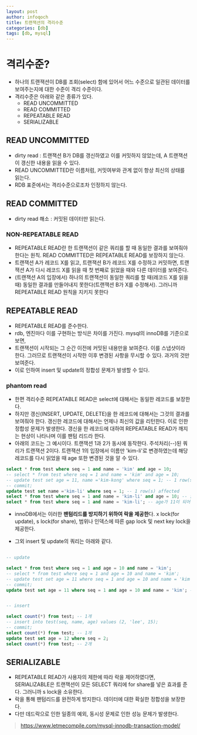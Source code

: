 ```yaml
---
layout: post
author: infoqoch
title: 트랜잭션의 격리수준
categories: [db]
tags: [db, mysql]
---
```


# 격리수준?
- 하나의 트랜잭션이 DB를 조회(select) 함에 있어서 어느 수준으로 일관된 데이터를 보여주는지에 대한 수준이 격리 수준이다. 
- 격리수준은 아래와 같은 종류가 있다. 
    - READ UNCOMMITTED
    - READ COMMITTED
    - REPEATABLE READ
    - SERIALIZABLE

## READ UNCOMMITTED
- dirty read : 트랜잭션 B가 DB를 갱신하였고 이를 커밋하지 않았는데, A 트랜잭션이 갱신한 내용을 읽을 수 있다. 
- READ UNCOMMITTED란 이름처럼, 커밋여부와 관계 없이 항상 최신의 상태를 읽는다. 
- RDB 표준에서는 격리수준으로조차 인정하지 않는다.

## READ COMMITTED
- dirty read 해소 : 커밋된 데이터만 읽는다.

### NON-REPEATABLE READ 
- REPEATABLE READ란 한 트랜잭션이 같은 쿼리를 할 때 동일한 결과를 보여줘야 한다는 원칙. READ COMMITTED은 REPEATABLE READ를 보장하지 않는다.
- 트랜잭션 A가 레코드 X를 읽고, 트랜잭션 B가 레코드 X를 수정하고 커밋하면, 트랜잭션 A가 다시 레코드 X를 읽을 때 첫 번째로 읽었을 때와 다른 데이터를 보여준다.
- (트랜잭션 A의 입장에서) 하나의 트랜잭션이 동일한 쿼리를 할 때(레코드 X를 읽을 때) 동일한 결과를 만들어내지 못한다(트랜잭션 B가 X를 수정해서). 그러니까 REPEATABLE READ 원칙을 지키지 못한다

## REPEATABLE READ
- REPEATABLE READ를 준수한다.
- rdb, 엔진마다 이를 구현하는 방식은 차이를 가진다. mysql의 innoDB를 기준으로 보면, 
- 트랜잭션이 시작되는 그 순간 이전에 커밋된 내용만을 보여준다. 이를 스냅샷이라 한다. 그러므로 트랜잭션이 시작한 이후 변경된 사항을 무시할 수 있다. 과거의 것만 보여준다.
- 이로 인하여 insert 및 update의 정합성 문제가 발생할 수 있다.

### phantom read 
- 한편 격리수준 REPEATABLE READ은 select에 대해서는 동일한 레코드를 보장한다.
- 하지만 갱신(INSERT, UPDATE, DELETE)을 한 레코드에 대해서는 그것의 결과를 보여줘야 한다. 갱신한 레코드에 대해서는 언제나 최신의 값을 리턴한다. 이로 인한 정합성 문제가 발생한다. 갱신을 한 레코드에 대하여 REPEATABLE READ가 깨지는 현상이 나타나며 이를 팬텀 리드라 한다. 
- 아래의 코드는 그 예시이다. 트랜잭션 1과 2가 동시에 동작한다. 주석처리(--)된 쿼리가 트랜잭션 2이다. 트랜잭션 1의 입장에서 이름만 'kim-li'로 변경하였는데 해당 레코드를 다시 읽었을 때 age 또한 변경된 것을 알 수 있다. 

```sql
select * from test where seq = 1 and name = 'kim' and age = 10;
-- select * from test where seq = 1 and name = 'kim' and age = 10;
-- update test set age = 11, name ='kim-kong' where seq = 1; -- 1 row(s) affected 
-- commit;
update test set name ='kim-li' where seq = 1; -- 1 row(s) affected
select * from test where seq = 1 and name = 'kim-li' and age = 10; -- 없음
select * from test where seq = 1 and name = 'kim-li'; -- age가 11이 되어 있음.
```

- innoDB에서는 이러한 **팬텀리드를 방지하기 위하여 락을 제공한**다. x lock(for update), s lock(for share), 범위나 인덱스에 따른 gap lock 및 next key lock을 제공한다.

- 그외 insert 및 update의 쿼리는 아래와 같다. 

```sql

-- update 

select * from test where seq = 1 and age = 10 and name = 'kim';
-- select * from test where seq = 1 and age = 10 and name = 'kim';
-- update test set age = 11 where seq = 1 and age = 10 and name = 'kim'; -- 1 row(s) affected 
-- commit;
update test set age = 11 where seq = 1 and age = 10 and name = 'kim'; -- 0 row(s) affected 


-- insert 

select count(*) from test; -- 1개
-- insert into test(seq, name, age) values (2, 'lee', 15);
-- commit;
select count(*) from test; -- 1개
update test set age = 12 where seq = 2;
select count(*) from test; -- 2개
```

## SERIALIZABLE
- REPEATABLE READ가 사용자의 제한에 따라 락을 제어하였다면, SERIALIZABLE은 트랜잭션이 모든 SELECT 쿼리에 for share를 넣은 효과를 준다. 그러니까 s lock을 소유한다.
- 락을 통해 팬텀리드를 완전하게 방지한다. 데이터에 대한 확실한 정합성을 보장한다. 
- 다만 데드락으로 인한 일종의 예외, 동시성 문제로 인한 성능 문제가 발생한다.

> https://www.letmecompile.com/mysql-innodb-transaction-model/